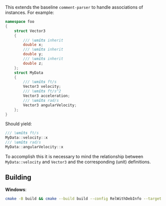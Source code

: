 This extends the baseline `comment-parser` to handle associations of instances.
For example:

```cpp
namespace foo
{
    struct Vector3
    {
        /// \units inherit
        double x;
        /// \units inherit
        double y;
        /// \units inherit
        double z;
    };
    struct MyData
    {
        /// \units ft/s
        Vector3 velocity;
        /// \units ft/s^2
        Vector3 acceleration;
        /// \units rad/s
        Vector3 angularVelocity;
    };
}
```

Should yield:

```cpp
/// \units ft/s
MyData::velocity::x
/// \units rad/s
MyData::angularVelocity::x
```

To accomplish this it is necessary to mind the relationship between `MyData::velocity` and `Vector3` and the corresponding (unit) definitions.

## Building
**Windows**:
```sh
cmake -B build && cmake --build build --config RelWithDebInfo --target install
```